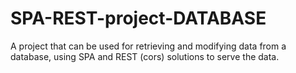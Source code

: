 # SPA-REST-project-DATABASE
A project that can be used for retrieving and modifying data from a database, using SPA and REST (cors) solutions to serve the data.

